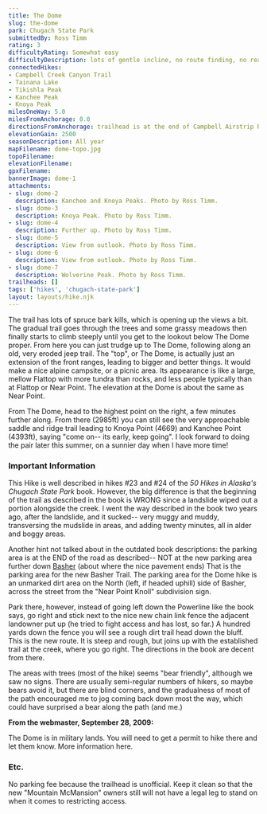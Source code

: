 ```yaml
---
title: The Dome
slug: the-dome
park: Chugach State Park
submittedBy: Ross Timm
rating: 3
difficultyRating: Somewhat easy
difficultyDescription: lots of gentle incline, no route finding, no real scree, short steep areas.
connectedHikes:
- Campbell Creek Canyon Trail
- Tainana Lake
- Tikishla Peak
- Kanchee Peak
- Knoya Peak
milesOneWay: 5.0
milesFromAnchorage: 0.0
directionsFromAnchorage: trailhead is at the end of Campbell Airstrip Road, off Tudor
elevationGain: 2500
seasonDescription: All year
mapFilename: dome-topo.jpg
topoFilename: 
elevationFilename: 
gpxFilename: 
bannerImage: dome-1
attachments:
- slug: dome-2
  description: Kanchee and Knoya Peaks. Photo by Ross Timm.
- slug: dome-3
  description: Knoya Peak. Photo by Ross Timm.
- slug: dome-4
  description: Further up. Photo by Ross Timm.
- slug: dome-5
  description: View from outlook. Photo by Ross Timm.
- slug: dome-6
  description: View from outlook. Photo by Ross Timm.
- slug: dome-7
  description: Wolverine Peak. Photo by Ross Timm.
trailheads: []
tags: ['hikes', 'chugach-state-park']
layout: layouts/hike.njk
---
```

The trail has lots of spruce bark kills, which is opening up the views a bit. The gradual trail goes through the trees and some grassy meadows then finally starts to climb steeply until you get to the lookout below The Dome proper. From here you can just trudge up to The Dome, following along an old, very eroded jeep trail. The "top", or The Dome, is actually just an extension of the front ranges, leading to bigger and better things. It would make a nice alpine campsite, or a picnic area. Its appearance is like a large, mellow Flattop with more tundra than rocks, and less people typically than at Flattop or Near Point. The elevation at the Dome is about the same as Near Point.

From The Dome, head to the highest point on the right, a few minutes further along. From there (2985ft) you can still see the very approachable saddle and ridge trail leading to Knoya Point (4669) and Kanchee Point (4393ft), saying "come on-- its early, keep going". I look forward to doing the pair later this summer, on a sunnier day when I have more time!

### Important Information

This Hike is well described in hikes #23 and #24 of the *50 Hikes in Alaska's Chugach State Park* book. However, the big difference is that the beginning of the trail as described in the book is WRONG since a landslide wiped out a portion alongside the creek. I went the way described in the book two years ago, after the landslide, and it sucked-- very muggy and muddy, transversing the mudslide in areas, and adding twenty minutes, all in alder and boggy areas.

Another hint not talked about in the outdated book descriptions: the parking area is at the END of the road as described-- NOT at the new parking area further down [Basher](http://alaskahikesearch.com/hikes/basher-trail/ "Basher Trail") (about where the nice pavement ends) That is the parking area for the new Basher Trail. The parking area for the Dome hike is an unmarked dirt area on the North (left, if headed uphill) side of Basher, across the street from the "Near Point Knoll" subdivision sign.

Park there, however, instead of going left down the Powerline like the book says, go right and stick next to the nice new chain link fence the adjacent landowner put up (he tried to fight access and has lost, so far.) A hundred yards down the fence you will see a rough dirt trail head down the bluff. This is the new route. It is steep and rough, but joins up with the established trail at the creek, where you go right. The directions in the book are decent from there.

The areas with trees (most of the hike) seems "bear friendly", although we saw no signs. There are usually semi-regular numbers of hikers, so maybe bears avoid it, but there are blind corners, and the gradualness of most of the path encouraged me to jog coming back down most the way, which could have surprised a bear along the path (and me.)

**From the webmaster, September 28, 2009:**

The Dome is in military lands. You will need to get a permit to hike there and let them know. More information here.

### Etc.

No parking fee because the trailhead is unofficial. Keep it clean so that the new "Mountain McMansion" owners still will not have a legal leg to stand on when it comes to restricting access.